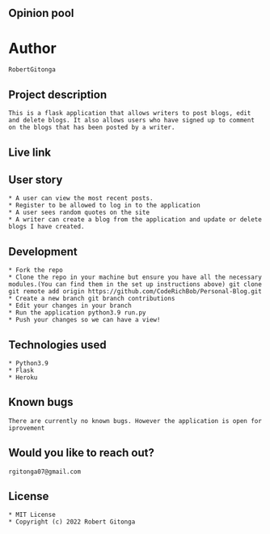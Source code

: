 ## Opinion pool

# Author

    RobertGitonga

## Project description

    This is a flask application that allows writers to post blogs, edit and delete blogs. It also allows users who have signed up to comment on the blogs that has been posted by a writer.

## Live link

## User story

    * A user can view the most recent posts.
    * Register to be allowed to log in to the application
    * A user sees random quotes on the site
    * A writer can create a blog from the application and update or delete blogs I have created.

## Development

    * Fork the repo
    * Clone the repo in your machine but ensure you have all the necessary modules.(You can find them in the set up instructions above) git clone git remote add origin https://github.com/CodeRichBob/Personal-Blog.git
    * Create a new branch git branch contributions
    * Edit your changes in your branch
    * Run the application python3.9 run.py
    * Push your changes so we can have a view!

## Technologies used

    * Python3.9
    * Flask
    * Heroku

## Known bugs

    There are currently no known bugs. However the application is open for iprovement

## Would you like to reach out?

    rgitonga07@gmail.com

## License

    * MIT License
    * Copyright (c) 2022 Robert Gitonga
